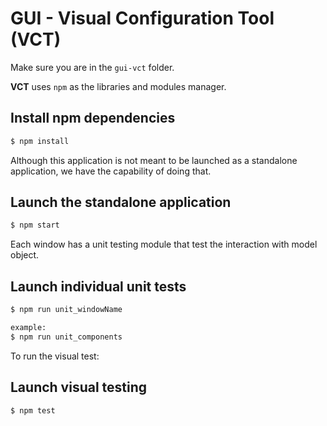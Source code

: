 # GUI - Visual Configuration Tool (VCT)
Make sure you are in the ```gui-vct``` folder.

**VCT** uses ```npm``` as the libraries and modules manager.
## Install npm dependencies
```bash
$ npm install
```
Although this application is not meant to be launched as a standalone application, we have the capability of doing that.
## Launch the standalone application
```bash
$ npm start
```

Each window has a unit testing module that test the interaction with model object.
## Launch individual unit tests
```bash
$ npm run unit_windowName

example:
$ npm run unit_components
```

To run the visual test:
## Launch visual testing
```bash
$ npm test
```

